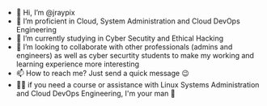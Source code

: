 - 👋 Hi, I’m @jraypix
- 👀 I’m proficient in Cloud, System Administration and Cloud DevOps Engineering
- 🌱 I’m currently studying in Cyber Secutity and Ethical Hacking 
- 💞️ I’m looking to collaborate with other professionals (admins and engineers) as well as cyber securtity students to make my working and learning experience more interesting
- 📫 How to reach me? Just send a quick message 😉
- 🧑‍💻 if you need a course or assistance with Linux Systems Administration and Cloud DevOps Engineering, I'm your man 🤠

<!---
jraypix/jraypix is a ✨ special ✨ repository because its `README.md` (this file) appears on your GitHub profile.
You can click the Preview link to take a look at your changes.
--->
